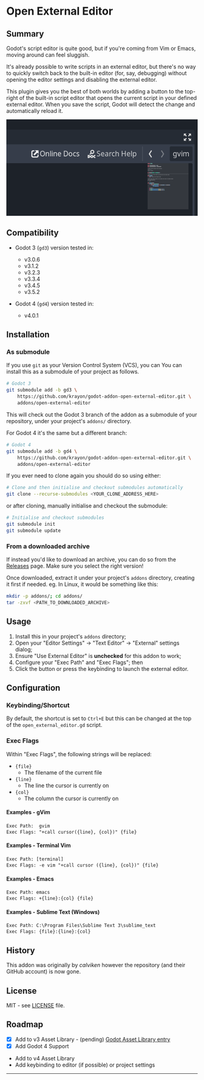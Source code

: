 # Open External Editor

## Summary

Godot's script editor is quite good, but if you're coming from Vim or Emacs,
moving around can feel sluggish.

It's already possible to write scripts in an external editor, but there's no way
to quickly switch back to the built-in editor (for, say, debugging) without
opening the editor settings and disabling the external editor.

This plugin gives you the best of both worlds by adding a button to the
top-right of the built-in script editor that opens the current script in your
defined external editor. When you save the script, Godot will detect the change
and automatically reload it.

![Screenshot](screenshot.png)

## Compatibility

- Godot 3 (`gd3`) version tested in:
  - v3.0.6
  - v3.1.2
  - v3.2.3
  - v3.3.4
  - v3.4.5
  - v3.5.2

- Godot 4 (`gd4`) version tested in:
  - v4.0.1

## Installation

### As submodule

If you use `git` as your Version Control System (VCS), you can You can install
this as a submodule of your project as follows.

```bash
# Godot 3
git submodule add -b gd3 \
    https://github.com/krayon/godot-addon-open-external-editor.git \
    addons/open-external-editor
```

This will check out the Godot 3 branch of the addon as a submodule of your
repository, under your project's `addons/` directory.

For Godot 4 it's the same but a different branch:

```bash
# Godot 4
git submodule add -b gd4 \
    https://github.com/krayon/godot-addon-open-external-editor.git \
    addons/open-external-editor
```

If you ever need to clone again you should do so using either:

```bash
# Clone and then initialise and checkout submodules automatically
git clone --recurse-submodules <YOUR_CLONE_ADDRESS_HERE>
```

or after cloning, manually initialise and checkout the submodule:

```bash
# Initialise and checkout submodules
git submodule init
git submodule update
```

### From a downloaded archive

If instead you'd like to download an archive, you can do so from the
[Releases](https://github.com/krayon/godot-addon-open-external-editor/releases)
page. Make sure you select the right version!

Once downloaded, extract it under your project's `addons` directory, creating it
first if needed. eg. In Linux, it would be something like this:

```bash
mkdir -p addons/; cd addons/
tar -zxvf <PATH_TO_DOWNLOADED_ARCHIVE>
```

## Usage

1. Install this in your project's `addons` directory;
2. Open your "Editor Settings" -> "Text Editor" -> "External" settings dialog;
3. Ensure "Use External Editor" is **unchecked** for this addon to work;
4. Configure your "Exec Path" and "Exec Flags"; then
5. Click the button or press the keybinding to launch the external editor.

## Configuration

### Keybinding/Shortcut

By default, the shortcut is set to `Ctrl+E` but this can be changed at the top
of the `open_external_editor.gd` script.

### Exec Flags

Within "Exec Flags", the following strings will be replaced:

  - `{file}`
    - The filename of the current file
  - `{line}`
    - The line the cursor is currently on
  - `{col}`
    - The column the cursor is currently on

#### Examples - gVim

```
Exec Path:  gvim
Exec Flags: "+call cursor({line}, {col})" {file}
```

#### Examples - Terminal Vim

```
Exec Path: [terminal]
Exec Flags: -e vim "+call cursor ({line}, {col})" {file}
```

#### Examples - Emacs

```
Exec Path: emacs
Exec Flags: +{line}:{col} {file}
```

#### Examples - Sublime Text (Windows)

```
Exec Path: C:\Program Files\Sublime Text 3\sublime_text
Exec Flags: {file}:{line}:{col}
```

## History

This addon was originally by _calviken_ however the repository (and their GitHub
account) is now gone.

## License

MIT - see [LICENSE](LICENSE) file.

## Roadmap

- [x] Add to v3 Asset Library - (pending) [Godot Asset Library entry](https://godotengine.org/asset-library/asset/7523)
- [x] Add Godot 4 Support
- Add to v4 Asset Library
- Add keybinding to editor (if possible) or project settings

----
[//]: # ( vim: set ts=4 sw=4 et cindent tw=80 ai si syn=markdown ft=markdown: )

